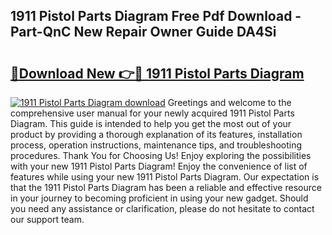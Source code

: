 ## 1911 Pistol Parts Diagram Free Pdf Download - Part-QnC New Repair Owner Guide DA4Si

# <h2><a href="http://dfhmg1e.blite.top/?on=1911+Pistol+Parts+Diagram">🔗Download New 👉🔴 1911 Pistol Parts Diagram</a></h2>

[![1911 Pistol Parts Diagram download](https://i.imgur.com/lujVjoI.png)](http://dfhmg1e.blite.top/?on=1911+Pistol+Parts+Diagram)
Greetings and welcome to the comprehensive user manual for your newly acquired 1911 Pistol Parts Diagram. This guide is intended to help you get the most out of your product by providing a thorough explanation of its features, installation process, operation instructions, maintenance tips, and troubleshooting procedures. Thank You for Choosing Us! Enjoy exploring the possibilities with your new 1911 Pistol Parts Diagram! Enjoy the convenience of list of features while using your new 1911 Pistol Parts Diagram. Our expectation is that the 1911 Pistol Parts Diagram has been a reliable and effective resource in your journey to becoming proficient in using your new gadget. Should you need any assistance or clarification, please do not hesitate to contact our support team.

